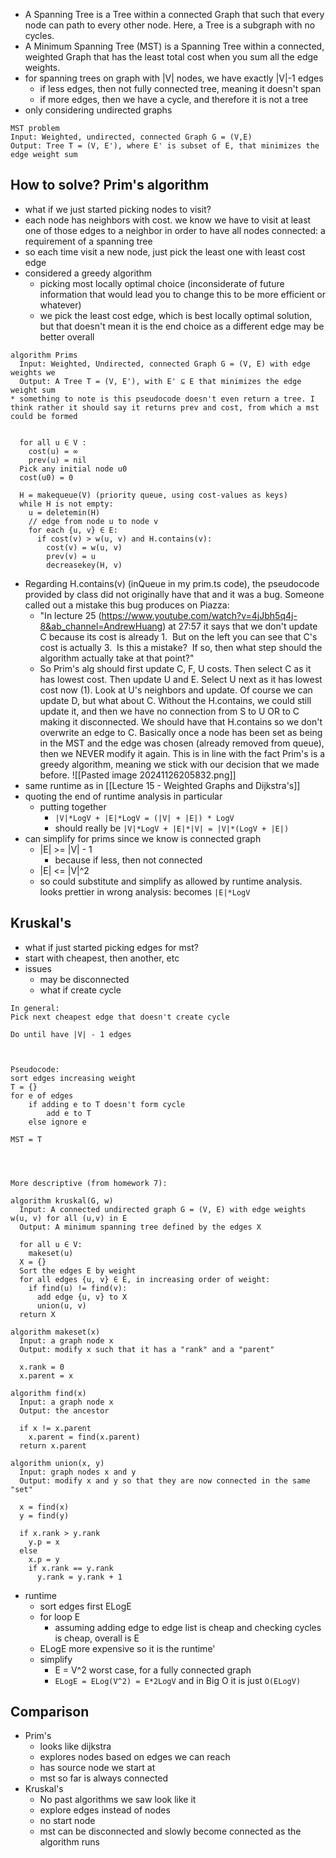 - A Spanning Tree is a Tree within a connected Graph that such that every node can path to every other node. Here, a Tree is a subgraph with no cycles.
- A Minimum Spanning Tree (MST) is a Spanning Tree within a connected, weighted Graph that has the least total cost when you sum all the edge weights.
- for spanning trees on graph with |V| nodes, we have exactly  |V|-1 edges
	- if less edges, then not fully connected tree, meaning it doesn't span
	- if more edges, then we have a cycle, and therefore it is not a tree
- only considering undirected graphs
```
MST problem
Input: Weighted, undirected, connected Graph G = (V,E)
Output: Tree T = (V, E'), where E' is subset of E, that minimizes the edge weight sum  
```

## How to solve? Prim's algorithm
- what if we just started picking nodes to visit?
- each node has neighbors with cost. we know we have to visit at least one of those edges to a neighbor in order to have all nodes connected: a requirement of a spanning tree
- so each time visit a new node, just pick the least one with least cost edge
- considered a greedy algorithm
	- picking most locally optimal choice (inconsiderate of future information that would lead you to change this to be more efficient or whatever)
	- we pick the least cost edge, which is best locally optimal solution, but that doesn't mean it is the end choice as a different edge may be better overall

```
algorithm Prims  
  Input: Weighted, Undirected, connected Graph G = (V, E) with edge weights we  
  Output: A Tree T = (V, E'), with E' ⊆ E that minimizes the edge weight sum
* something to note is this pseudocode doesn't even return a tree. I think rather it should say it returns prev and cost, from which a mst could be formed

  
  for all u ∈ V :  
    cost(u) = ∞  
    prev(u) = nil  
  Pick any initial node u0  
  cost(u0) = 0

  H = makequeue(V) (priority queue, using cost-values as keys)  
  while H is not empty:  
    u = deletemin(H)  
    // edge from node u to node v
    for each {u, v} ∈ E: 
      if cost(v) > w(u, v) and H.contains(v):  
        cost(v) = w(u, v)  
        prev(v) = u  
        decreasekey(H, v)
```

- Regarding H.contains(v) (inQueue in my prim.ts code), the pseudocode provided by class did not originally have that and it was a bug. Someone called out a mistake this bug produces on Piazza:
	- "In lecture 25 (https://www.youtube.com/watch?v=4jJbh5q4j-8&ab_channel=AndrewHuang) at 27:57 it says that we don't update C because its cost is already 1.  But on the left you can see that C's cost is actually 3.  Is this a mistake?  If so, then what step should the algorithm actually take at that point?"
	- So Prim's alg should first update C, F, U costs. Then select C as it has lowest cost. Then update U and E. Select U next as it has lowest cost now (1). Look at U's neighbors and update. Of course we can update D, but what about C. Without the H.contains, we could still update it, and then we have no connection from S to U OR to C making it disconnected. We should have that H.contains so we don't overwrite an edge to C. Basically once a node has been set as being in the MST and the edge was chosen (already removed from queue), then we NEVER modify it again. This is in line with the fact Prim's is a greedy algorithm, meaning we stick with our decision that we made before.
![[Pasted image 20241126205832.png]]
- same runtime as in [[Lecture 15 - Weighted Graphs and Dijkstra's]]
- quoting the end of runtime analysis in particular
	- putting together
		- `|V|*LogV + |E|*LogV = (|V| + |E|) * LogV` 
		- should really be `|V|*LogV + |E|*|V| = |V|*(LogV + |E|)`
- can simplify for prims since we know is connected graph
	-  |E| >= |V| - 1
		- because if less, then not connected
	- |E| <= |V|^2
	- so could substitute and simplify as allowed by runtime analysis. looks prettier in wrong analysis: becomes `|E|*LogV`

## Kruskal's
- what if just started picking edges for mst?
- start with cheapest, then another, etc
- issues
	- may be disconnected
	- what if create cycle
	
```
In general:
Pick next cheapest edge that doesn't create cycle

Do until have |V| - 1 edges



Pseudocode:
sort edges increasing weight
T = {}
for e of edges
	if adding e to T doesn't form cycle
		add e to T
	else ignore e

MST = T




More descriptive (from homework 7):

algorithm kruskal(G, w)
  Input: A connected undirected graph G = (V, E) with edge weights w(u, v) for all (u,v) in E
  Output: A minimum spanning tree defined by the edges X

  for all u ∈ V:
    makeset(u)
  X = {}
  Sort the edges E by weight
  for all edges {u, v} ∈ E, in increasing order of weight:
    if find(u) != find(v):
      add edge {u, v} to X
      union(u, v)
  return X
  
algorithm makeset(x)
  Input: a graph node x
  Output: modify x such that it has a "rank" and a "parent"

  x.rank = 0
  x.parent = x

algorithm find(x)
  Input: a graph node x
  Output: the ancestor

  if x != x.parent
    x.parent = find(x.parent)
  return x.parent

algorithm union(x, y)
  Input: graph nodes x and y
  Output: modify x and y so that they are now connected in the same "set"

  x = find(x)
  y = find(y)

  if x.rank > y.rank
    y.p = x
  else
    x.p = y
    if x.rank == y.rank
      y.rank = y.rank + 1
```





- runtime
	- sort edges first ELogE
	- for loop E
		- assuming adding edge to edge list is cheap and checking cycles is cheap, overall is E
	- ELogE more expensive so it is the runtime'
	- simplify
		- E = V^2 worst case, for a fully connected graph
		- `ELogE = ELog(V^2) = E*2LogV` and in Big O it is just `O(ELogV)`

## Comparison
- Prim's
	- looks like dijkstra
	- explores nodes based on edges we can reach
	- has source node we start at
	- mst so far is always connected
- Kruskal's
	- No past algorithms we saw look like it
	- explore edges instead of nodes
	- no start node
	- mst can be disconnected and slowly become connected as the algorithm runs